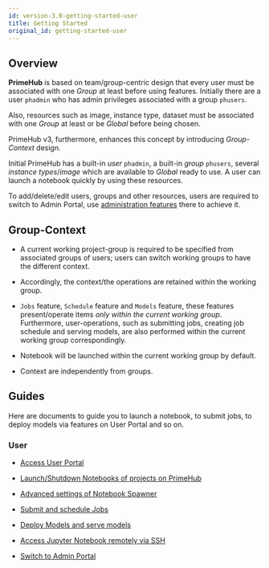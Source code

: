 ```yaml
---
id: version-3.0-getting-started-user
title: Getting Started
original_id: getting-started-user
---
```


## Overview

**PrimeHub** is based on team/group-centric design that every user must be associated with one *Group* at least before using features. Initially there are a user `phadmin` who has admin privileges associated with a group `phusers`.

Also, resources such as image, instance type, dataset must be associated with one *Group* at least or be *Global* before being chosen.

PrimeHub v3, furthermore, enhances this concept by introducing *Group-Context* design.

Initial PrimeHub has a built-in *user* `phadmin`, a built-in *group* `phusers`, several *instance types*/*image* which are available to *Global* ready to use. A user can launch a notebook quickly by using these resources. 

To add/delete/edit users, groups and other resources, users are required to switch to Admin Portal, use [administration features](getting-started-admin) there to achieve it.

## Group-Context

+ A current working project-group is required to be specified from associated groups of users; users can switch working groups to have the different context.

+ Accordingly, the context/the operations are retained within the working group.

+ `Jobs` feature, `Schedule` feature and `Models` feature, these features present/operate items *only within the current working group*. Furthermore, user-operations, such as submitting jobs, creating job schedule and serving models, are also performed within the current working group correspondingly.

+ Notebook will be launched within the current working group by default.

+ Context are independently from groups.

## Guides

Here are documents to guide you to launch a notebook, to submit jobs, to deploy models via features on User Portal and so on.

### User

+ [Access User Portal](quickstart/login-portal-user.md)

+ [Launch/Shutdown Notebooks of projects on PrimeHub](quickstart/launch-project)

+ [Advanced settings of Notebook Spawner](user-advanced-setting)
  
+ [Submit and schedule Jobs](job-submission-feature)

+ [Deploy Models and serve models](model-deployment-feature)

+ [Access Jupyter Notebook remotely via SSH](guide_manual/ssh-config)

+ [Switch to Admin Portal](quickstart/login-portal-admin)